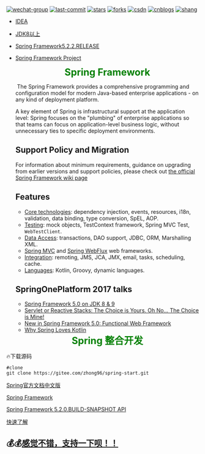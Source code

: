 [![wechat-group](https://badgen.net/badge/language/Spring-project)](https://github.com/gqzdev/spring-start)
[![last-commit](https://badgen.net/github/last-commit/gqzdev/spring-start)](https://github.com/gqzdev/spring-start/commits/master)
[![stars](https://badgen.net/github/stars/gqzdev/spring-start)](https://github.com/gqzdev/spring-start)
[![forks](https://badgen.net/github/forks/gqzdev/spring-start)](https://github.com/gqzdev/spring-start)
[![csdn](https://badgen.net/badge/blog/ganquanzhong/red)](https://blog.csdn.net/ganquanzhong)
[![cnblogs](https://badgen.net/badge/cnblogs/gqzdev/orange)](https://www.cnblogs.com/gqzdev)
[![shang](https://badgen.net/badge/zhong/赏/blue)](https://www.cnblogs.com/gqzdev/p/shang.html )


- [IDEA](https://www.cnblogs.com/gqzdev/p/idea.html)

- [JDK8以上](https://www.oracle.com/technetwork/java/javase/overview/index.html)

- [Spring Framework5.2.2.RELEASE](https://services.gradle.org/distributions/)

- [Spring Framework Project](https://spring.io/projects/)

  <center><span style="color:green;font-size:25px;font-weight:bolder;">Spring Framework</span> </center>
  
  ​         The Spring Framework provides a comprehensive programming and configuration model for modern Java-based enterprise applications - on any kind of deployment platform.
  
  A key element of Spring is infrastructural support at the application level: Spring focuses on the "plumbing" of enterprise applications so that teams can focus on application-level business logic, without unnecessary ties to specific deployment environments.
  
  ## Support Policy and Migration
  
  For information about minimum requirements, guidance on upgrading from earlier versions and support policies, please check out [the official Spring Framework wiki page](https://github.com/spring-projects/spring-framework/wiki/Spring-Framework-Versions)
  
  ## Features
  
  - [Core technologies](https://docs.spring.io/spring-framework/docs/current/spring-framework-reference/core.html): dependency injection, events, resources, i18n, validation, data binding, type conversion, SpEL, AOP.
  - [Testing](https://docs.spring.io/spring-framework/docs/current/spring-framework-reference/testing.html): mock objects, TestContext framework, Spring MVC Test, `WebTestClient`.
  - [Data Access](https://docs.spring.io/spring-framework/docs/current/spring-framework-reference/data-access.html): transactions, DAO support, JDBC, ORM, Marshalling XML.
  - [Spring MVC](https://docs.spring.io/spring/docs/current/spring-framework-reference/web.html) and [Spring WebFlux](https://docs.spring.io/spring/docs/current/spring-framework-reference/web-reactive.html) web frameworks.
  - [Integration](https://docs.spring.io/spring-framework/docs/current/spring-framework-reference/integration.html): remoting, JMS, JCA, JMX, email, tasks, scheduling, cache.
  - [Languages](https://docs.spring.io/spring-framework/docs/current/spring-framework-reference/languages.html): Kotlin, Groovy, dynamic languages.
  
  ## SpringOnePlatform 2017 talks
  
  - [Spring Framework 5.0 on JDK 8 & 9](https://content.pivotal.io/springone-platform-2017/spring-framework-5-0-on-jdk-8-9-juergen-hoeller)
  - [Servlet or Reactive Stacks: The Choice is Yours. Oh No… The Choice is Mine!](https://content.pivotal.io/springone-platform-2017/servlet-or-reactive-stacks-the-choice-is-yours-oh-no-the-choice-is-mine-rossen-stoyanchev)
  - [New in Spring Framework 5.0: Functional Web Framework](https://content.pivotal.io/springone-platform-2017/new-in-spring-framework-5-0-functional-web-framework-arjen-poutsma)
  - [Why Spring Loves Kotlin](https://content.pivotal.io/springone-platform-2017/why-spring-loves-kotlin-sébastien-deleuze)
  
  <center><span style="color:green;font-size:25px;font-weight:bolder;">Spring 整合开发</span> </center>



🔥下载源码

```shell
#clone 
git clone https://gitee.com/zhong96/spring-start.git
```

[Spring官方文档中文版](https://www.springcloud.cc/spring-reference.html)

[Spring Framework](https://spring.io/projects/spring-framework)

[Spring Framework 5.2.0.BUILD-SNAPSHOT API](https://docs.spring.io/spring/docs/5.2.0.BUILD-SNAPSHOT/javadoc-api/)

[快速了解](https://www.cnblogs.com/gqzdev/p/11667328.html)

##  💰💰[感觉不错，支持一下呗！！](https://www.cnblogs.com/gqzdev/p/shang.html)


